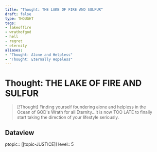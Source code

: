 ```yaml
---
title: "Thought: THE LAKE OF FIRE AND SULFUR"
draft: false
type: THOUGHT
tags:
- lakeoffire
- wrathofgod
- hell
- regret
- eternity
aliases:
- "Thought: Alone and Helpless"
- "Thought: Eternally Hopeless"
---
```

# Thought: THE LAKE OF FIRE AND SULFUR
> [!Thought]
> Finding yourself foundering alone and helpless in the Ocean of GOD's Wrath for all Eternity...it is now TOO LATE to finally start taking the direction of your lifestyle seriously.

## Dataview
ptopic:: [[topic-JUSTICE]]
level:: 5

